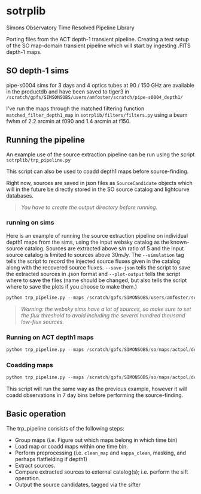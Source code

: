# sotrplib
Simons Observatory Time Resolved Pipeline Library


Porting files from the ACT depth-1 transient pipeline. 
Creating a test setup of the SO map-domain transient pipeline which will start by ingesting .FITS depth-1 maps.

## SO depth-1 sims 
pipe-s0004 sims for 3 days and 4 optics tubes at 90 / 150 GHz are available in the productdb and have been saved to tiger3 in 
`/scratch/gpfs/SIMSONSOBS/users/amfoster/scratch/pipe-s0004_depth1/`

I've run the maps through the matched filtering function `matched_filter_depth1_map` in `sotrplib/filters/filters.py` using a beam fwhm of 2.2 arcmin at f090 and 1.4 arcmin at f150.

## Running the pipeline
An example use of the source extraction pipeline can be run using the script `sotrplib/trp_pipeline.py`

This script can also be used to coadd depth1 maps before source-finding.

Right now, sources are saved in json files as `SourceCandidate` objects which will in the future be directly stored in the SO source catalog and lightcurve databases.

> *You have to create the output directory before running.*

### running on sims

Here is an example of running the source extraction pipeline on individual depth1 maps from the sims, using the input websky catalog as the known-source catalog.
Sources are extracted above s/n ratio of 5 and the input source catalog is limited to sources above 30mJy.
The `--simulation` tag tells the script to record the injected source fluxes given in the catalog along with the recovered source fluxes.
`--save-json` tells the script to save the extracted sources in .json format and `--plot-output` tells the script where to save the files (name should be changed, but also tells the script where to save the plots if you choose to make them.)

```py
python trp_pipeline.py --maps /scratch/gpfs/SIMONSOBS/users/amfoster/scratch/pipe-s0004_depth1/1696*/depth1*rho.fits --save-json --plot-output /scratch/gpfs/SIMONSOBS/users/[youruser]/scratch/pipe-s0004_depth1_extracted_sources/ -s 5 --verbose --source-catalog /scratch/gpfs/SIMONSOBS/users/amfoster/so/pipe-s0004_depth1_sims/websky_cat_100_1mJy.csv --flux-threshold 0.03 --simulation
```

> *Warning: the websky sims have a lot of sources, so make sure to set the flux threshold to avoid including the several hundred thousand low-flux sources.*

### Running on ACT depth1 maps

```py
python trp_pipeline.py --maps /scratch/gpfs/SIMONSOBS/so/maps/actpol/depth1/15873/*rho.fits --save-json --plot-output /scratch/gpfs/SIMONSOBS/users/[youruser]/scratch/act_depth1_extracted_sources/ -s 5 --verbose --source-catalog /scratch/gpfs/SIMONSOBS/users/amfoster/depth1_act_maps/inputs/PS_S19_f090_2pass_optimalCatalog.fits
```

### Coadding maps

```py
python trp_pipeline.py --maps /scratch/gpfs/SIMONSOBS/so/maps/actpol/depth1/158*/*rho.fits --save-json --plot-output /scratch/gpfs/SIMONSOBS/users/[youruser]/scratch/act_depth1_extracted_sources/ -s 5 --verbose --source-catalog /scratch/gpfs/SIMONSOBS/users/amfoster/depth1_act_maps/inputs/PS_S19_f090_2pass_optimalCatalog.fits --coadd-n-days 7
```

This script will run the same way as the previous example, however it will coadd observations in 7 day bins before performing the source-finding. 

## Basic operation

The trp_pipeline consists of the following steps:

- Group maps (i.e. Figure out which maps belong in which time bin)
- Load map or coadd maps within one time bin.
- Perform preprocessing (i.e. `clean_map` and `kappa_clean`, masking, and perhaps flatfielding if depth1)
- Extract sources.
- Compare extracted sources to external catalog(s); i.e. perform the sift operation.
- Output the source candidates, tagged via the sifter
